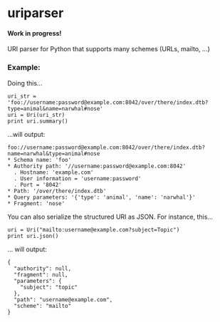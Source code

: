 uriparser
=========
#### Work in progress!
URI parser for Python that supports many schemes (URLs, mailto, ...)

### Example:
Doing this...

    uri_str = 'foo://username:password@example.com:8042/over/there/index.dtb?type=animal&name=narwhal#nose'
    uri = Uri(uri_str)
    print uri.summary()

...will output:

    foo://username:password@example.com:8042/over/there/index.dtb?name=narwhal&type=animal#nose
    * Schema name: 'foo'
    * Authority path: '//username:password@example.com:8042'
      . Hostname: 'example.com'
      . User information = 'username:password'
      . Port = '8042'
    * Path: '/over/there/index.dtb'
    * Query parameters: '{'type': 'animal', 'name': 'narwhal'}'
    * Fragment: 'nose'


You can also serialize the structured URI as JSON. For instance, this...

    uri = Uri("mailto:username@example.com?subject=Topic")
    print uri.json()

... will output:

    {
      "authority": null, 
      "fragment": null, 
      "parameters": {
        "subject": "topic"
      }, 
      "path": "username@example.com", 
      "scheme": "mailto"
    }